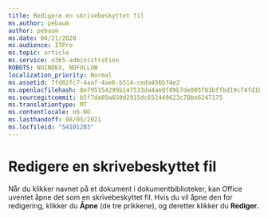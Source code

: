 ```yaml
---
title: Redigere en skrivebeskyttet fil
ms.author: pebaum
author: pebaum
ms.date: 04/21/2020
ms.audience: ITPro
ms.topic: article
ms.service: o365-administration
ROBOTS: NOINDEX, NOFOLLOW
localization_priority: Normal
ms.assetid: 7fd02fc7-4aaf-4ae6-b514-ceda456b74e2
ms.openlocfilehash: 8e795154299b147533da4ae0f89b7de005f83bffbd19cf4fd1b03c0d16d5598c
ms.sourcegitcommit: b5f7da89a650d2915dc652449623c78be6247175
ms.translationtype: MT
ms.contentlocale: nb-NO
ms.lasthandoff: 08/05/2021
ms.locfileid: "54101203"
---
```

# <a name="edit-a-read-only-file"></a>Redigere en skrivebeskyttet fil

Når du klikker navnet på et dokument i dokumentbiblioteker, kan Office uventet åpne det som en skrivebeskyttet fil. Hvis du vil åpne den for redigering, klikker du **Åpne** (de tre prikkene), og deretter klikker du **Rediger.**
  

